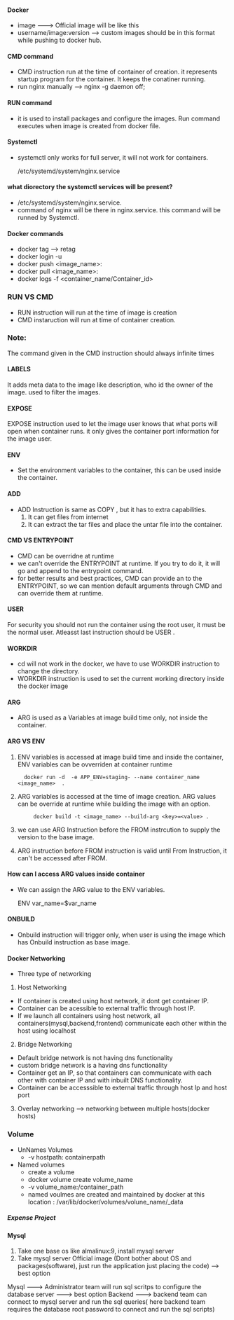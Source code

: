 #### Docker 
- image ---> Official image will be like this
- username/image:version --> custom images should be in this format while pushing to docker hub.

#### CMD command
- CMD instruction run at the time of container of creation. it represents startup program for the container. It keeps the conatiner running.
- run nginx manually --> nginx -g daemon off;

#### RUN command 
- it is used to install packages and configure the images. Run command executes when image is created from docker file.

#### Systemctl 
- systemctl only works for full server, it will not work for containers.

   /etc/systemd/system/nginx.service
####  what diorectory the systemctl services will be present?
- /etc/systemd/system/nginx.service.
- command of nginx will be there in nginx.service. this command will be runned by Systemctl.
#### Docker commands
- docker tag <oldimage> <newimage> --> retag
- docker login -u <username>
- docker push <image_name>:<version>
- docker pull <image_name>:<version>
- docker logs -f <container_name/Container_id>


### RUN VS CMD
- RUN instruction will run at the time of image is creation
- CMD instaruction will run at time of container creation.


### Note: 
The command given in the CMD instruction should always infinite times

#### LABELS
It adds meta data to the image like description, who id the owner of the image. used to filter the images.

#### EXPOSE 
EXPOSE instruction used to let the image user knows that what ports will open when container runs. it only gives the container port information for the image user.

#### ENV 
- Set the environment variables to the container, this can be used inside the container.

#### ADD
- ADD Instruction is same as COPY , but it has to extra capabilities. 
    1. It can get files from internet
    2. It can extract the tar files and place the untar file into the container.

#### CMD VS ENTRYPOINT
- CMD can be overridne at runtime
- we can't override the ENTRYPOINT at runtime. If you try to do it, it will go and append to the entrypoint command.
- for better results and best practices,  CMD can provide an <Arguments> to the ENTRYPOINT, so we can mention default arguments through CMD and can override them at runtime.


#### USER 
For security you should not run the container using the root user, it must be the normal user. Atleasst last instruction should be USER <Some-user>.

#### WORKDIR
- cd will not work in the docker, we have to use WORKDIR instruction to change the directory.
- WORKDIR instruction is used to set the current working directory inside the docker image

#### ARG
- ARG is used as a Variables at image build time only, not inside the container.

#### ARG VS ENV
1. ENV variables is accessed at image build time and inside the container, ENV variables can be ovverriden  at container runtime

         docker run -d  -e APP_ENV=staging- --name container_name <image_name>  .
    
2. ARG  variables is accessed at the time of image creation. ARG values can be override at runtime while building the image with an option.
  
            docker build -t <image_name> --build-arg <key>=<value> .

3. we can use ARG Instruction before the FROM instrcution to supply the version to the base image.
4. ARG instruction before FROM instruction is valid until From Instruction, it can't be accessed  after FROM.


#### How can I access ARG values inside container
- We can assign the ARG value to the ENV variables.

     ENV var_name=$var_name

#### ONBUILD 
- Onbuild instruction will trigger only, when user is using the image which has Onbuild instruction as base image.

#### Docker Networking
- Three type of networking 
1. Host Networking
 - If container is  created using host network, it dont get container IP.
 - Container can be acessible to external traffic  through host IP.
 - If we launch all containers using host network, all containers(mysql,backend,frontend) communicate each other within the host using localhost
2. Bridge Networking
 - Default bridge network is not having dns functionality
 - custom bridge network is a having dns functionality
 - Container get an IP, so that containers can communicate with each other with container IP and with inbuilt DNS functionality.
 - Container can be accesssible  to external traffic through host Ip and host port
3. Overlay networking --> networking between multiple hosts(docker hosts)


### Volume
- UnNames Volumes
  -  -v hostpath: containerpath
- Named volumes
  - create a volume 
   - docker volume create volume_name
  - -v volume_name:/container_path
  - named voulmes are created and maintained by docker at this location : /var/lib/docker/volumes/volune_name/_data

##### Expense Project

#### Mysql
1. Take one base os like almalinux:9, install mysql server
2. Take mysql server Official image (Dont bother about OS and packages(software), just run the application just placing the code) --> best option


Mysql ---> Administrator team will run sql scritps to configure the database server --->  best option
Backend ---> backend team can connect to mysql server and run the sql queries( here backend team requires the database root password to connect and run the sql scripts) 

